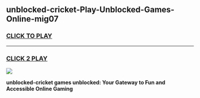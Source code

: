 
## unblocked-cricket-Play-Unblocked-Games-Online-mig07
<h3>
<a href="https://premium76.site?title=unblocked-cricket&ref=25A">CLICK TO PLAY</a></h3>
<hr>

<h3>
<a href="https://premium76.site?title=unblocked-cricket&ref=25A">CLICK 2 PLAY</a>
  
</h3>

<a href="https://premium76.site?title=unblocked-cricket&ref=25A"><img src="https://clearcache.store/games.png"></a>


**unblocked-cricket games unblocked: Your Gateway to Fun and Accessible Online Gaming**
